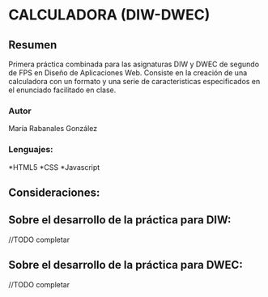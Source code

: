 # CALCULADORA (DIW-DWEC)

## Resumen
Primera práctica combinada para las asignaturas DIW y DWEC de segundo de FPS en Diseño de Aplicaciones Web.
Consiste en la creación de una calculadora con un formato y una serie de caracteristicas especificados en el enunciado facilitado en clase.

### Autor
María Rabanales González

### Lenguajes:
*HTML5
*CSS
*Javascript

## Consideraciones:

## Sobre el desarrollo de la práctica para DIW:
//TODO completar

## Sobre el desarrollo de la práctica para DWEC:
//TODO completar
